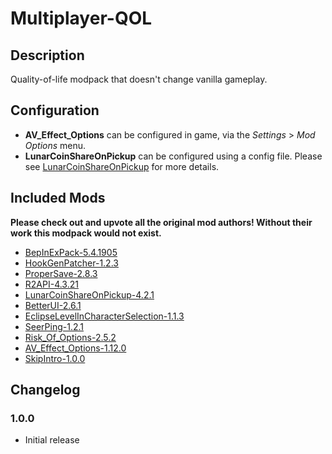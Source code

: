 # Multiplayer-QOL

## Description
Quality-of-life modpack that doesn't change vanilla gameplay. 

## Configuration
- **AV_Effect_Options** can be configured in game, via the *Settings* > *Mod Options* menu.
- **LunarCoinShareOnPickup** can be configured using a config file. Please see [LunarCoinShareOnPickup](https://thunderstore.io/package/dan8991iel/LunarCoinShareOnPickup/) for more details.

## Included Mods
**Please check out and upvote all the original mod authors! Without their work this modpack would not exist.**

-	[BepInExPack-5.4.1905](https://thunderstore.io/package/bbepis/BepInExPack/5.4.1905/)
-	[HookGenPatcher-1.2.3](https://thunderstore.io/package/RiskofThunder/HookGenPatcher/1.2.3/)
-	[ProperSave-2.8.3](https://thunderstore.io/package/KingEnderBrine/ProperSave/2.8.3/)
-	[R2API-4.3.21](https://thunderstore.io/package/tristanmcpherson/R2API/4.3.21/)
-	[LunarCoinShareOnPickup-4.2.1](https://thunderstore.io/package/dan8991iel/LunarCoinShareOnPickup/4.2.1/)
-	[BetterUI-2.6.1](https://thunderstore.io/package/XoXFaby/BetterUI/2.6.1/)
-	[EclipseLevelInCharacterSelection-1.1.3](https://thunderstore.io/package/DepressionChurch/EclipseLevelInCharacterSelection/1.1.3/)
-	[SeerPing-1.2.1](https://thunderstore.io/package/Moonlol/SeerPing/1.2.1/)
-	[Risk_Of_Options-2.5.2](https://thunderstore.io/package/Rune580/Risk_Of_Options/2.5.2/)
-	[AV_Effect_Options-1.12.0](https://thunderstore.io/package/Higgs1/AV_Effect_Options/1.12.0/)
-	[SkipIntro-1.0.0](https://thunderstore.io/package/Bubbet/SkipIntro/1.0.0/)

## Changelog
### 1.0.0 
- Initial release
